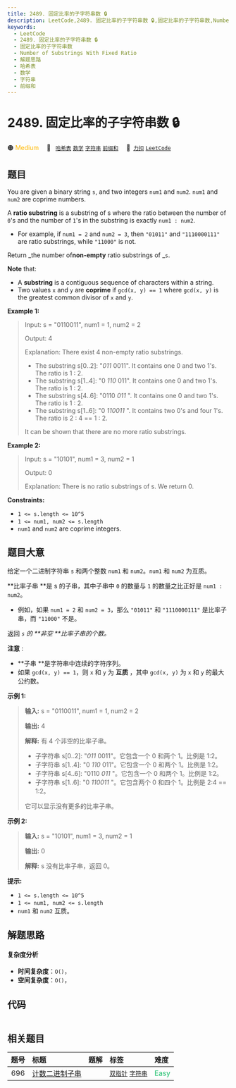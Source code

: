 ```yaml
---
title: 2489. 固定比率的子字符串数 🔒
description: LeetCode,2489. 固定比率的子字符串数 🔒,固定比率的子字符串数,Number of Substrings With Fixed Ratio,解题思路,哈希表,数学,字符串,前缀和
keywords:
  - LeetCode
  - 2489. 固定比率的子字符串数 🔒
  - 固定比率的子字符串数
  - Number of Substrings With Fixed Ratio
  - 解题思路
  - 哈希表
  - 数学
  - 字符串
  - 前缀和
---
```


# 2489. 固定比率的子字符串数 🔒

🟠 <font color=#ffb800>Medium</font>&emsp; 🔖&ensp; [`哈希表`](/tag/hash-table.md) [`数学`](/tag/math.md) [`字符串`](/tag/string.md) [`前缀和`](/tag/prefix-sum.md)&emsp; 🔗&ensp;[`力扣`](https://leetcode.cn/problems/number-of-substrings-with-fixed-ratio) [`LeetCode`](https://leetcode.com/problems/number-of-substrings-with-fixed-ratio)

## 题目

You are given a binary string `s`, and two integers `num1` and `num2`. `num1`
and `num2` are coprime numbers.

A **ratio substring** is a substring of s where the ratio between the number
of `0`'s and the number of `1`'s in the substring is exactly `num1 : num2`.

  * For example, if `num1 = 2` and `num2 = 3`, then `"01011"` and `"1110000111"` are ratio substrings, while `"11000"` is not.

Return _the number of**non-empty** ratio substrings of _`s`.

**Note** that:

  * A **substring** is a contiguous sequence of characters within a string.
  * Two values `x` and `y` are **coprime** if `gcd(x, y) == 1` where `gcd(x, y)` is the greatest common divisor of `x` and `y`.



**Example 1:**

> Input: s = "0110011", num1 = 1, num2 = 2
> 
> Output: 4
> 
> Explanation: There exist 4 non-empty ratio substrings.
> - The substring s[0..2]: "_011_ 0011". It contains one 0 and two 1's. The ratio is 1 : 2.
> - The substring s[1..4]: "0 _110_ 011". It contains one 0 and two 1's. The ratio is 1 : 2.
> - The substring s[4..6]: "0110 _011_ ". It contains one 0 and two 1's. The ratio is 1 : 2.
> - The substring s[1..6]: "0 _110011_ ". It contains two 0's and four 1's. The ratio is 2 : 4 == 1 : 2.
> 
> It can be shown that there are no more ratio substrings.

**Example 2:**

> Input: s = "10101", num1 = 3, num2 = 1
> 
> Output: 0
> 
> Explanation: There is no ratio substrings of s. We return 0.

**Constraints:**

  * `1 <= s.length <= 10^5`
  * `1 <= num1, num2 <= s.length`
  * `num1` and `num2` are coprime integers.


## 题目大意

给定一个二进制字符串 `s` 和两个整数 `num1` 和 `num2`。`num1` 和 `num2` 为互质。

**比率子串  **是 s 的子串，其中子串中 `0` 的数量与 `1` 的数量之比正好是 `num1 : num2`。

  * 例如，如果 `num1 = 2` 和 `num2 = 3`，那么 `"01011"` 和 `"1110000111"` 是比率子串，而 `"11000"` 不是。

返回 _`s` 的 **非空  **比率子串的个数。_

**注意** :

  * **子串  **是字符串中连续的字符序列。
  * 如果 `gcd(x, y) == 1`，则 `x` 和 `y` 为 **互质** ，其中 `gcd(x, y)` 为 `x` 和 `y` 的最大公约数。



**示例 1:**

> 
> 
> 
> 
> 
> **输入:** s = "0110011", num1 = 1, num2 = 2
> 
> **输出:** 4
> 
> **解释:** 有 4 个非空的比率子串。
> - 子字符串 s[0..2]: "_011_ 0011"。它包含一个 0 和两个 1。比例是 1:2。
> - 子字符串 s[1..4]: "0 _110_ 011"。它包含一个 0 和两个 1。比例是 1:2。
> - 子字符串 s[4..6]: "0110 _011_ "。它包含一个 0 和两个 1。比例是 1:2。
> - 子字符串 s[1..6]: "0 _110011_ "。它包含两个 0 和四个 1。比例是 2:4 == 1:2。
> 
> 它可以显示没有更多的比率子串。
> 
> 

**示例 2:**

> 
> 
> 
> 
> 
> **输入:** s = "10101", num1 = 3, num2 = 1
> 
> **输出:** 0
> 
> **解释:** s 没有比率子串，返回 0。
> 
> 



**提示:**

  * `1 <= s.length <= 10^5`
  * `1 <= num1, num2 <= s.length`
  * `num1` 和 `num2` 互质。


## 解题思路

#### 复杂度分析

- **时间复杂度**：`O()`，
- **空间复杂度**：`O()`，

## 代码

```javascript

```

## 相关题目

<!-- prettier-ignore -->
| 题号 | 标题 | 题解 | 标签 | 难度 |
| :------: | :------ | :------: | :------ | :------ |
| 696 | [计数二进制子串](https://leetcode.com/problems/count-binary-substrings) |  |  [`双指针`](/tag/two-pointers.md) [`字符串`](/tag/string.md) | <font color=#15bd66>Easy</font> |
